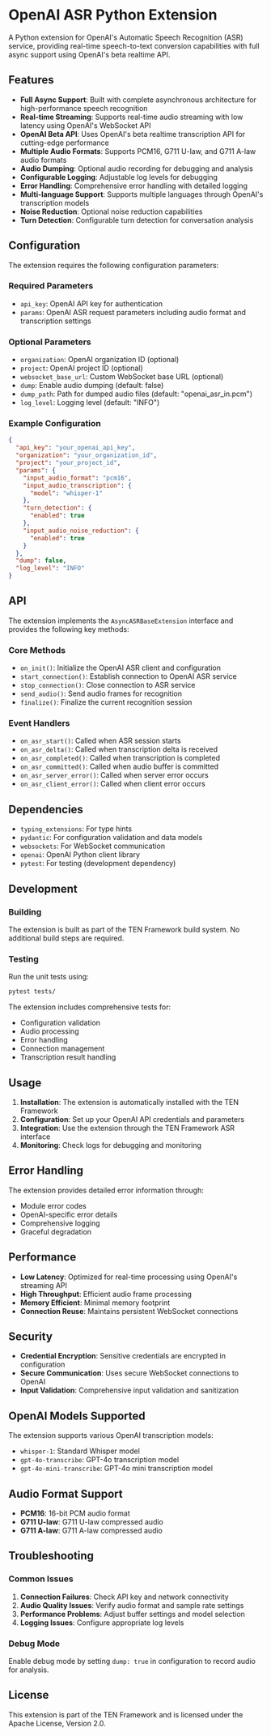# OpenAI ASR Python Extension

A Python extension for OpenAI's Automatic Speech Recognition (ASR) service, providing real-time speech-to-text conversion capabilities with full async support using OpenAI's beta realtime API.

## Features

- **Full Async Support**: Built with complete asynchronous architecture for high-performance speech recognition
- **Real-time Streaming**: Supports real-time audio streaming with low latency using OpenAI's WebSocket API
- **OpenAI Beta API**: Uses OpenAI's beta realtime transcription API for cutting-edge performance
- **Multiple Audio Formats**: Supports PCM16, G711 U-law, and G711 A-law audio formats
- **Audio Dumping**: Optional audio recording for debugging and analysis
- **Configurable Logging**: Adjustable log levels for debugging
- **Error Handling**: Comprehensive error handling with detailed logging
- **Multi-language Support**: Supports multiple languages through OpenAI's transcription models
- **Noise Reduction**: Optional noise reduction capabilities
- **Turn Detection**: Configurable turn detection for conversation analysis

## Configuration

The extension requires the following configuration parameters:

### Required Parameters

- `api_key`: OpenAI API key for authentication
- `params`: OpenAI ASR request parameters including audio format and transcription settings

### Optional Parameters

- `organization`: OpenAI organization ID (optional)
- `project`: OpenAI project ID (optional)
- `websocket_base_url`: Custom WebSocket base URL (optional)
- `dump`: Enable audio dumping (default: false)
- `dump_path`: Path for dumped audio files (default: "openai_asr_in.pcm")
- `log_level`: Logging level (default: "INFO")

### Example Configuration

```json
{
  "api_key": "your_openai_api_key",
  "organization": "your_organization_id",
  "project": "your_project_id",
  "params": {
    "input_audio_format": "pcm16",
    "input_audio_transcription": {
      "model": "whisper-1"
    },
    "turn_detection": {
      "enabled": true
    },
    "input_audio_noise_reduction": {
      "enabled": true
    }
  },
  "dump": false,
  "log_level": "INFO"
}
```

## API

The extension implements the `AsyncASRBaseExtension` interface and provides the following key methods:

### Core Methods

- `on_init()`: Initialize the OpenAI ASR client and configuration
- `start_connection()`: Establish connection to OpenAI ASR service
- `stop_connection()`: Close connection to ASR service
- `send_audio()`: Send audio frames for recognition
- `finalize()`: Finalize the current recognition session

### Event Handlers

- `on_asr_start()`: Called when ASR session starts
- `on_asr_delta()`: Called when transcription delta is received
- `on_asr_completed()`: Called when transcription is completed
- `on_asr_committed()`: Called when audio buffer is committed
- `on_asr_server_error()`: Called when server error occurs
- `on_asr_client_error()`: Called when client error occurs

## Dependencies

- `typing_extensions`: For type hints
- `pydantic`: For configuration validation and data models
- `websockets`: For WebSocket communication
- `openai`: OpenAI Python client library
- `pytest`: For testing (development dependency)

## Development

### Building

The extension is built as part of the TEN Framework build system. No additional build steps are required.

### Testing

Run the unit tests using:

```bash
pytest tests/
```

The extension includes comprehensive tests for:
- Configuration validation
- Audio processing
- Error handling
- Connection management
- Transcription result handling

## Usage

1. **Installation**: The extension is automatically installed with the TEN Framework
2. **Configuration**: Set up your OpenAI API credentials and parameters
3. **Integration**: Use the extension through the TEN Framework ASR interface
4. **Monitoring**: Check logs for debugging and monitoring

## Error Handling

The extension provides detailed error information through:
- Module error codes
- OpenAI-specific error details
- Comprehensive logging
- Graceful degradation

## Performance

- **Low Latency**: Optimized for real-time processing using OpenAI's streaming API
- **High Throughput**: Efficient audio frame processing
- **Memory Efficient**: Minimal memory footprint
- **Connection Reuse**: Maintains persistent WebSocket connections

## Security

- **Credential Encryption**: Sensitive credentials are encrypted in configuration
- **Secure Communication**: Uses secure WebSocket connections to OpenAI
- **Input Validation**: Comprehensive input validation and sanitization

## OpenAI Models Supported

The extension supports various OpenAI transcription models:
- `whisper-1`: Standard Whisper model
- `gpt-4o-transcribe`: GPT-4o transcription model
- `gpt-4o-mini-transcribe`: GPT-4o mini transcription model

## Audio Format Support

- **PCM16**: 16-bit PCM audio format
- **G711 U-law**: G711 U-law compressed audio
- **G711 A-law**: G711 A-law compressed audio

## Troubleshooting

### Common Issues

1. **Connection Failures**: Check API key and network connectivity
2. **Audio Quality Issues**: Verify audio format and sample rate settings
3. **Performance Problems**: Adjust buffer settings and model selection
4. **Logging Issues**: Configure appropriate log levels

### Debug Mode

Enable debug mode by setting `dump: true` in configuration to record audio for analysis.

## License

This extension is part of the TEN Framework and is licensed under the Apache License, Version 2.0.
